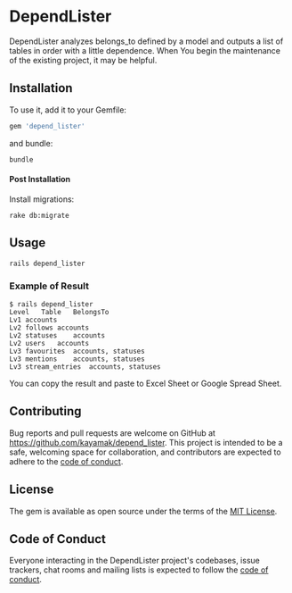 # DependLister

DependLister analyzes belongs_to defined by a model and outputs a list of tables in order with a little dependence.
When You begin the maintenance of the existing project, it may be helpful.

## Installation

To use it, add it to your Gemfile:

```ruby
gem 'depend_lister'
```

and bundle:

```shell
bundle
```

#### Post Installation

Install migrations:

```shell
rake db:migrate
```

## Usage

```shell
rails depend_lister
```

### Example of Result

```shell
$ rails depend_lister
Level	Table	BelongsTo
Lv1	accounts
Lv2	follows	accounts
Lv2	statuses	accounts
Lv2	users	accounts
Lv3	favourites	accounts, statuses
Lv3	mentions	accounts, statuses
Lv3	stream_entries	accounts, statuses
```

You can copy the result and paste to Excel Sheet or Google Spread Sheet.

## Contributing

Bug reports and pull requests are welcome on GitHub at https://github.com/kayamak/depend_lister. This project is intended to be a safe, welcoming space for collaboration, and contributors are expected to adhere to the [code of conduct](https://github.com/kayamak/depend_lister).

## License

The gem is available as open source under the terms of the [MIT License](https://opensource.org/licenses/MIT).

## Code of Conduct

Everyone interacting in the DependLister project's codebases, issue trackers, chat rooms and mailing lists is expected to follow the [code of conduct](https://github.com/kayamak/depend_lister).
